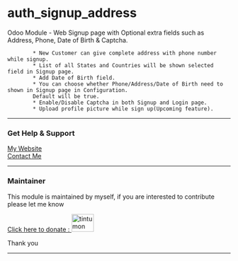 # auth_signup_address
Odoo Module - Web Signup page with Optional extra fields such as Address, Phone, Date of Birth & Captcha.

            * New Customer can give complete address with phone number while signup.
            * List of all States and Countries will be shown selected field in Signup page.
            * Add Date of Birth field.
            * You can choose whether Phone/Address/Date of Birth need to shown in Signup page in Configuration.
            Default will be true.
            * Enable/Disable Captcha in both Signup and Login page.
            * Upload profile picture while sign up(Upcoming feature).
<hr/>
    <div class="oe_row">
        <h3>Get Help &amp; Support</h3>
        <a class="success mt8" title="website" target="new" href="http://tintumon.co.in/">My Website</a>
        <br/>
        <a class="success mt8" title="Contact Us" href="mailto:tintumonmartin@gmail.com">Contact Me</a>
    </div>
    <hr/>
    <div class="oe_row">
        <h3>Maintainer</h3>
        <p>This module is maintained by myself, if you are interested to contribute please let me know</p>
        <a href="http://paypal.me/Tintumon" target="_blank">
            Click here to donate : <img src="http://tintumon.co.in/web/image/res.company/1/logo?unique=0fa4daa"
                                         height="40px" width="50px" alt="tintumon paypal"/>
        </a>
        <p>Thank you</p>
    </div>
    <hr/>